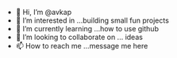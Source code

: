 - 👋 Hi, I’m @avkap
- 👀 I’m interested in ...building small fun projects
- 🌱 I’m currently learning ...how to use github
- 💞️ I’m looking to collaborate on ... ideas
- 📫 How to reach me ...message me here

<!---
avkap/avkap is a ✨ special ✨ repository because its `README.md` (this file) appears on your GitHub profile.
You can click the Preview link to take a look at your changes.
--->
